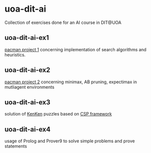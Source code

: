 # uoa-dit-ai
Collection of exercises done for an AI course in DIT@UOA
## uoa-dit-ai-ex1
[pacman project 1](http://ai.berkeley.edu/search.html) concerning 
implementation of search algorithms and heuristics.

## uoa-dit-ai-ex2
[pacman project 2](http://ai.berkeley.edu/multiagent.html) concerning 
minimax, AB pruning, expectimax in mutliagent environments

## uoa-dit-ai-ex3
solution of [KenKen](http://www.kenkenpuzzle.com/) puzzles based on 
[CSP framework](https://github.com/aimacode/aima-python/blob/master/csp.py)

## uoa-dit-ai-ex4
usage of Prolog and Prover9 to solve simple problems and prove statements  
